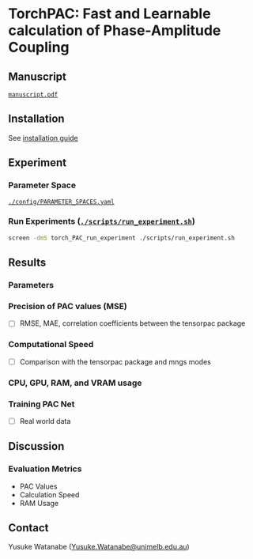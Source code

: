 <!-- ---
!-- title: README.md
!-- author: ywatanabe
!-- date: 2024-11-04 14:56:36
!-- --- -->


# TorchPAC: Fast and Learnable calculation of Phase-Amplitude Coupling

## Manuscript
[`manuscript.pdf`](./paper/manuscript/main/manuscript.pdf)

## Installation
See [installation guide](./docs/installation.md)

## Experiment
### Parameter Space
[`./config/PARAMETER_SPACES.yaml`](./config/PARAMETER_SPACES.yaml)

### Run Experiments ([`./scripts/run_experiment.sh`](./scripts/run_experiment.sh))
```bash
screen -dmS torch_PAC_run_experiment ./scripts/run_experiment.sh
```

## Results
### Parameters

### Precision of PAC values (MSE)
- [ ] RMSE, MAE, correlation coefficients between the tensorpac package
  
### Computational Speed
- [ ] Comparison with the tensorpac package and mngs modes

### CPU, GPU, RAM, and VRAM usage
  
### Training PAC Net
- [ ] Real world data

## Discussion

### Evaluation Metrics
- PAC Values
- Calculation Speed
- RAM Usage

## Contact
Yusuke Watanabe (Yusuke.Watanabe@unimelb.edu.au)
